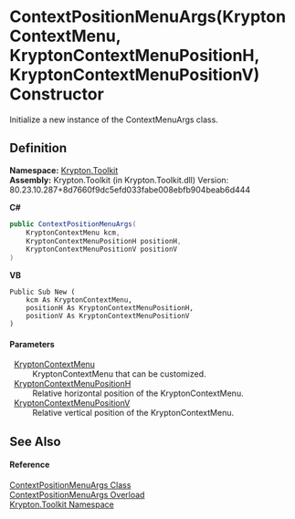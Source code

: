 # ContextPositionMenuArgs(KryptonContextMenu, KryptonContextMenuPositionH, KryptonContextMenuPositionV) Constructor


Initialize a new instance of the ContextMenuArgs class.



## Definition
**Namespace:** <a href="79d2eac2-21f4-54ff-7552-b20c33c30600.md">Krypton.Toolkit</a>  
**Assembly:** Krypton.Toolkit (in Krypton.Toolkit.dll) Version: 80.23.10.287+8d7660f9dc5efd033fabe008ebfb904beab6d444

**C#**
``` C#
public ContextPositionMenuArgs(
	KryptonContextMenu kcm,
	KryptonContextMenuPositionH positionH,
	KryptonContextMenuPositionV positionV
)
```
**VB**
``` VB
Public Sub New ( 
	kcm As KryptonContextMenu,
	positionH As KryptonContextMenuPositionH,
	positionV As KryptonContextMenuPositionV
)
```



#### Parameters
<dl><dt>  <a href="be1800e7-d2d1-ad14-d15d-ac42eaa8392b.md">KryptonContextMenu</a></dt><dd>KryptonContextMenu that can be customized.</dd><dt>  <a href="e14d503c-1799-70b9-5aed-d1fffac53725.md">KryptonContextMenuPositionH</a></dt><dd>Relative horizontal position of the KryptonContextMenu.</dd><dt>  <a href="b8857d05-ca25-008f-ce37-32bcc9005462.md">KryptonContextMenuPositionV</a></dt><dd>Relative vertical position of the KryptonContextMenu.</dd></dl>

## See Also


#### Reference
<a href="7d5da66a-3b82-6136-662c-e32ff162d799.md">ContextPositionMenuArgs Class</a>  
<a href="eadd317e-4055-0ccb-fac4-14dad7685803.md">ContextPositionMenuArgs Overload</a>  
<a href="79d2eac2-21f4-54ff-7552-b20c33c30600.md">Krypton.Toolkit Namespace</a>  
